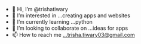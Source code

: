 - 👋 Hi, I’m @trishatiwary
- 👀 I’m interested in ...creating apps and websites
- 🌱 I’m currently learning ...python
- 💞️ I’m looking to collaborate on ...ideas for apps
- 📫 How to reach me ...trisha.tiwary03@gmail.com

<!---
trishatiwary/trishatiwary is a ✨ special ✨ repository because its `README.md` (this file) appears on your GitHub profile.
You can click the Preview link to take a look at your changes.
--->
